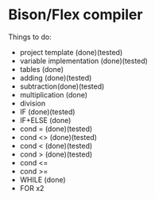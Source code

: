 # Bison/Flex compiler

Things to do:
  - project template (done)(tested)
  - variable implementation (done)(tested)
  - tables (done)
  - adding (done)(tested)
  - subtraction(done)(tested)
  - multiplication (done)
  - division
  - IF (done)(tested)
  - IF+ELSE (done)
  - cond = (done)(tested)
  - cond <> (done)(tested)
  - cond <  (done)(tested)
  - cond > (done)(tested)
  - cond <=
  - cond >=
  - WHILE (done)
  - FOR x2
